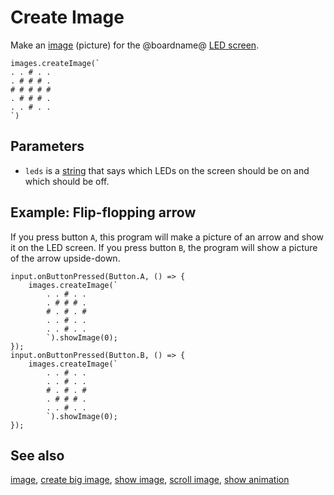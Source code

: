 # Create Image

Make an [image](/makecode-blockeditor/reference/images/image) (picture) for the @boardname@
[LED screen](/device/screen).

```sig
images.createImage(`
. . # . .
. # # # .
# # # # #
. # # # .
. . # . .
`)
```

## Parameters

* ``leds`` is a [string](/types/string) that says which LEDs
on the screen should be on and which should be off.

## Example: Flip-flopping arrow

If you press button `A`, this program will make a picture of an
arrow and show it on the LED screen. If you press button `B`, the
program will show a picture of the arrow upside-down.

```blocks
input.onButtonPressed(Button.A, () => {
    images.createImage(`
        . . # . .
        . # # # .
        # . # . #
        . . # . .
        . . # . .
        `).showImage(0);
});
input.onButtonPressed(Button.B, () => {
    images.createImage(`
        . . # . .
        . . # . .
        # . # . #
        . # # # .
        . . # . .
        `).showImage(0);
});
```

## See also

[image](/makecode-blockeditor/reference/images/image),
[create big image](/makecode-blockeditor/reference/images/create-big-image),
[show image](/makecode-blockeditor/reference/images/show-image),
[scroll image](/makecode-blockeditor/reference/images/scroll-image), [show animation](/makecode-blockeditor/reference/basic/show-animation)

